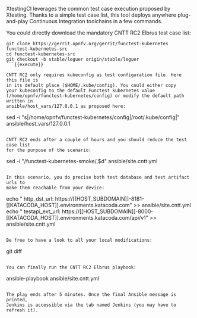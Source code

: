 XtestingCI leverages the common test case execution proposed by Xtesting.
Thanks to a simple test case list, this tool deploys anywhere plug-and-play
Continuous Integration toolchains in a few commands.

You could directly download the mandatory CNTT RC2 Elbrus test case list:

```
git clone https://gerrit.opnfv.org/gerrit/functest-kubernetes functest-kubernetes-src
cd functest-kubernetes-src
git checkout -b stable/leguer origin/stable/leguer
```{{execute}}

CNTT RC2 only requires kubeconfig as test configuration file. Here this file is
in its default place ($HOME/.kube/config). You could either copy
your kubeconfig to the default Functest kubernetes value
(/home/opnfv/functest-kubernetes/config) or modify the default path written in
ansible/host_vars/127.0.0.1 as proposed here:

```
sed -i "s|/home/opnfv/functest-kubernetes/config|/root/.kube/config|" ansible/host_vars/127.0.0.1
```{{execute}}

CNTT RC2 ends after a couple of hours and you should reduce the test case list
for the purpose of the scenario:

```
sed -i "/functest-kubernetes-smoke/,\$d" ansible/site.cntt.yml
```{{execute}}

In this scenario, you do precise both test database and test artifact urls to
make them reachable from your device:

```
echo "      http_dst_url: https://[[HOST_SUBDOMAIN]]-8181-[[KATACODA_HOST]].environments.katacoda.com" >> ansible/site.cntt.yml
echo "      testapi_ext_url: https://[[HOST_SUBDOMAIN]]-8000-[[KATACODA_HOST]].environments.katacoda.com/api/v1" >> ansible/site.cntt.yml
```{{execute}}

Be free to have a look to all your local modifications:

```
git diff
```{{execute}}

You can finally run the CNTT RC2 Elbrus playbook:

```
ansible-playbook ansible/site.cntt.yml
```{{execute}}

The play ends after 5 minutes. Once the final Ansible message is printed,
Jenkins is accessible via the tab named Jenkins (you may have to refresh it).
